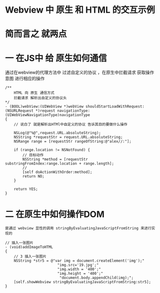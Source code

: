 # Webview 中 原生 和  HTML 的交互示例  
# 简而言之 就两点
# 一 在JS中 给 原生如何通信  
通过在webview的代理方法中 过滤自定义的协议 ，在原生中拦截请求 获取操作意图 进行相应的操作    
```
/** 
	HTML 向 原生 通信方式
	拦截请求 解析出自定义的协议头
*/
- (BOOL)webView:(UIWebView *)webView shouldStartLoadWithRequest:(NSURLRequest *)request navigationType:(UIWebViewNavigationType)navigationType
{
	// 说白了 就是解析出HTMl中自定义的协议 告诉其目的要做什么操作
	
	NSLog(@"%@",request.URL.absoluteString);
	NSString *requestStr = request.URL.absoluteString;
	NSRange range = [requestStr rangeOfString:@"alex//:"];
	
	if (range.location != NSNotFound) {
		// 目标动作
		NSString *method = [requestStr substringFromIndex:range.location + range.length];
		//
		[self doActionWithOrder:method];
		return NO;
	}
	
	return YES;
}
```  

# 二 在原生中如何操作DOM 
	是通过 webview 显性的调用 stringByEvaluatingJavaScriptFromString 来进行实现的  
  
```  
// 插入一张图片
- (void)addImageToHTML
{
    // 3 插入一张图片
    NSString *str5 = @"var img = document.createElement('img');"
                        "img.src='19.jpg';"
                        "img.width = '400';"
                        "img.height = '400';"
                         "document.body.appendChild(img);";
	[self.showWebview stringByEvaluatingJavaScriptFromString:str5];
}  
```
